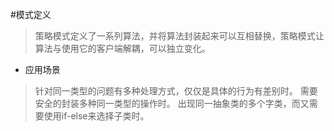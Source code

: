 #模式定义
>策略模式定义了一系列算法，并将算法封装起来可以互相替换，策略模式让算法与使用它的客户端解耦，可以独立变化。
* 应用场景
>针对同一类型的问题有多种处理方式，仅仅是具体的行为有差别时。
需要安全的封装多种同一类型的操作时。
出现同一抽象类的多个字类，而又需要使用if-else来选择子类时。